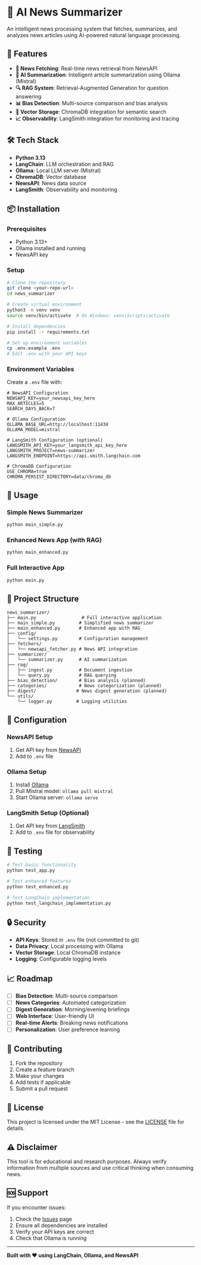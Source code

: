 # 🤖 AI News Summarizer

An intelligent news processing system that fetches, summarizes, and analyzes news articles using AI-powered natural language processing.

## 🚀 Features

- **📰 News Fetching**: Real-time news retrieval from NewsAPI
- **🤖 AI Summarization**: Intelligent article summarization using Ollama (Mistral)
- **🔍 RAG System**: Retrieval-Augmented Generation for question answering
- **📊 Bias Detection**: Multi-source comparison and bias analysis
- **💾 Vector Storage**: ChromaDB integration for semantic search
- **📈 Observability**: LangSmith integration for monitoring and tracing

## 🛠️ Tech Stack

- **Python 3.13**
- **LangChain**: LLM orchestration and RAG
- **Ollama**: Local LLM server (Mistral)
- **ChromaDB**: Vector database
- **NewsAPI**: News data source
- **LangSmith**: Observability and monitoring

## 📦 Installation

### Prerequisites
- Python 3.13+
- Ollama installed and running
- NewsAPI key

### Setup
```bash
# Clone the repository
git clone <your-repo-url>
cd news_summarizer

# Create virtual environment
python3 -m venv venv
source venv/bin/activate  # On Windows: venv\Scripts\activate

# Install dependencies
pip install -r requirements.txt

# Set up environment variables
cp .env.example .env
# Edit .env with your API keys
```

### Environment Variables
Create a `.env` file with:
```env
# NewsAPI Configuration
NEWSAPI_KEY=your_newsapi_key_here
MAX_ARTICLES=5
SEARCH_DAYS_BACK=7

# Ollama Configuration
OLLAMA_BASE_URL=http://localhost:11434
OLLAMA_MODEL=mistral

# LangSmith Configuration (optional)
LANGSMITH_API_KEY=your_langsmith_api_key_here
LANGSMITH_PROJECT=news-summarizer
LANGSMITH_ENDPOINT=https://api.smith.langchain.com

# ChromaDB Configuration
USE_CHROMA=true
CHROMA_PERSIST_DIRECTORY=data/chroma_db
```

## 🎯 Usage

### Simple News Summarizer
```bash
python main_simple.py
```

### Enhanced News App (with RAG)
```bash
python main_enhanced.py
```

### Full Interactive App
```bash
python main.py
```

## 📁 Project Structure

```
news_summarizer/
├── main.py                 # Full interactive application
├── main_simple.py         # Simplified news summarizer
├── main_enhanced.py       # Enhanced app with RAG
├── config/
│   └── settings.py        # Configuration management
├── fetchers/
│   └── newsapi_fetcher.py # News API integration
├── summarizer/
│   └── summarizer.py      # AI summarization
├── rag/
│   ├── ingest.py          # Document ingestion
│   └── query.py           # RAG querying
├── bias_detection/        # Bias analysis (planned)
├── categories/            # News categorization (planned)
├── digest/               # News digest generation (planned)
└── utils/
    └── logger.py         # Logging utilities
```

## 🔧 Configuration

### NewsAPI Setup
1. Get API key from [NewsAPI](https://newsapi.org/)
2. Add to `.env` file

### Ollama Setup
1. Install [Ollama](https://ollama.ai/)
2. Pull Mistral model: `ollama pull mistral`
3. Start Ollama server: `ollama serve`

### LangSmith Setup (Optional)
1. Get API key from [LangSmith](https://smith.langchain.com/)
2. Add to `.env` file for observability

## 🧪 Testing

```bash
# Test basic functionality
python test_app.py

# Test enhanced features
python test_enhanced.py

# Test LangChain implementation
python test_langchain_implementation.py
```

## 🔒 Security

- **API Keys**: Stored in `.env` file (not committed to git)
- **Data Privacy**: Local processing with Ollama
- **Vector Storage**: Local ChromaDB instance
- **Logging**: Configurable logging levels

## 📈 Roadmap

- [ ] **Bias Detection**: Multi-source comparison
- [ ] **News Categories**: Automated categorization
- [ ] **Digest Generation**: Morning/evening briefings
- [ ] **Web Interface**: User-friendly UI
- [ ] **Real-time Alerts**: Breaking news notifications
- [ ] **Personalization**: User preference learning

## 🤝 Contributing

1. Fork the repository
2. Create a feature branch
3. Make your changes
4. Add tests if applicable
5. Submit a pull request

## 📄 License

This project is licensed under the MIT License - see the [LICENSE](LICENSE) file for details.

## ⚠️ Disclaimer

This tool is for educational and research purposes. Always verify information from multiple sources and use critical thinking when consuming news.

## 🆘 Support

If you encounter issues:
1. Check the [Issues](https://github.com/your-username/news_summarizer/issues) page
2. Ensure all dependencies are installed
3. Verify your API keys are correct
4. Check that Ollama is running

---

**Built with ❤️ using LangChain, Ollama, and NewsAPI**
